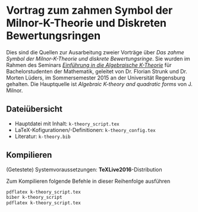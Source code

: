 # Vortrag zum zahmen Symbol der Milnor-K-Theorie und Diskreten Bewertungsringen

Dies sind die Quellen zur Ausarbeitung zweier Vorträge über 
*Das zahme Symbol der Milnor-K-Theorie und diskrete Bewertungsringe*. 
Sie wurden im Rahmen des Seminars
[*Einführung in die Algebraische K-Theorie*](http://homepages.uni-regensburg.de/~stf58529/teaching/ktheory/Welcome.html)
für Bachelorstudenten der Mathematik, geleitet von Dr. Florian Strunk
und Dr. Morten Lüders,
im Sommersemester 2015 an der Universität Regensburg gehalten.
Die Hauptquelle ist *Algebraic K-theory and quadratic forms* von J. Milnor.

## Dateiübersicht
- Hauptdatei mit Inhalt: `k-theory_script.tex`
- LaTeX-Kofigurationen/-Definitionen: `k-theory_config.tex`
- Literatur: `k-theory.bib`

## Kompilieren
(Getestete) Systemvoraussetzungen: **TeXLive2016**-Distribution

Zum Kompilieren folgende Befehle in dieser Reihenfolge ausführen

```bash
pdflatex k-theory_script.tex
biber k-theory_script
pdflatex k-theory_script.tex
```
